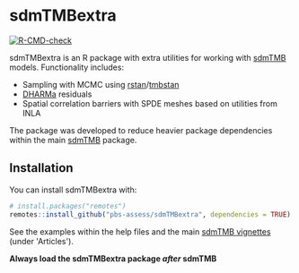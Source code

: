# sdmTMBextra

<!-- badges: start -->
[![R-CMD-check](https://github.com/pbs-assess/sdmTMBextra/actions/workflows/R-CMD-check.yaml/badge.svg)](https://github.com/pbs-assess/sdmTMBextra/actions/workflows/R-CMD-check.yaml)
<!-- badges: end -->

sdmTMBextra is an R package with extra utilities for working with [sdmTMB](https://github.com/pbs-assess/sdmTMB) models. Functionality includes:

- Sampling with MCMC using [rstan](https://CRAN.R-project.org/package=rstan)/[tmbstan](https://CRAN.R-project.org/package=tmbstan)
- [DHARMa](https://CRAN.R-project.org/package=DHARMa) residuals
- Spatial correlation barriers with SPDE meshes based on utilities from INLA

The package was developed to reduce heavier package dependencies within the main [sdmTMB](https://github.com/pbs-assess/sdmTMB) package.

## Installation

You can install sdmTMBextra with:

``` r
# install.packages("remotes")
remotes::install_github("pbs-assess/sdmTMBextra", dependencies = TRUE)
```

See the examples within the help files and the main [sdmTMB vignettes](https://pbs-assess.github.io/sdmTMB/) (under 'Articles').

**Always load the sdmTMBextra package *after* sdmTMB**
